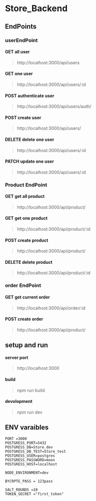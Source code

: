 # Store_Backend

## EndPoints
### userEndPoint
  #### GET all user
  > http://localhost:3000/api/users
  #### GET one user
  > http://localhost:3000/api/users/:id
  #### POST authenticate user
  > http://localhost:3000/api/users/auth/
  #### POST create user
  > http://localhost:3000/api/users/

  #### DELETE delete one user
  > http://localhost:3000/api/users/:id
  #### PATCH  update one user
  > http://localhost:3000/api/users/:id
### Product EndPoint
   #### GET get all product
   >  http://localhost:3000/api/product/
   #### GET get one product 
   > http://localhost:3000/api/product/:id
   #### POST create product 
   > http://localhost:3000/api/product/
   #### DELETE delete product
  > http://localhost:3000/api/product/:id
### order EndPoint 
  #### GET get current order 
  > http://localhost:3000/api/order/:id
  #### POST create order 
  > http://localhost:3000/api/product/

## setup and run 
#### server port
 > http://localhost:3000
#### build
 > npm run build
#### devolopment
> npm run dev

## ENV varaibles

```
PORT =3000
POSTGRESS_PORT=5432
POSTGRESS_DB=Store_dev
POSTGRESS_DB_TEST=Store_test
POSTGRESS_USER=postgres
POSTGRESS_PASSWORD=moon
POSTGRESS_HOST=localhost

NODE_ENVIRONMENT=dev

BYCRPTE_PASS = 123pass

SALT_ROUNDS =10
TOKEN_SECRET ="first_token"
```
